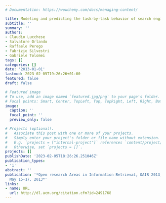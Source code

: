 ```yaml
---
# Documentation: https://wowchemy.com/docs/managing-content/

title: Modeling and predicting the task-by-task behavior of search engine users
subtitle: ''
summary: ''
authors:
- Claudio Lucchese
- Salvatore Orlando
- Raffaele Perego
- Fabrizio Silvestri
- Gabriele Tolomei
tags: []
categories: []
date: '2013-01-01'
lastmod: 2023-02-05T19:26:26+01:00
featured: false
draft: false

# Featured image
# To use, add an image named `featured.jpg/png` to your page's folder.
# Focal points: Smart, Center, TopLeft, Top, TopRight, Left, Right, BottomLeft, Bottom, BottomRight.
image:
  caption: ''
  focal_point: ''
  preview_only: false

# Projects (optional).
#   Associate this post with one or more of your projects.
#   Simply enter your project's folder or file name without extension.
#   E.g. `projects = ["internal-project"]` references `content/project/deep-learning/index.md`.
#   Otherwise, set `projects = []`.
projects: []
publishDate: '2023-02-05T18:26:26.251046Z'
publication_types:
- '1'
abstract: ''
publication: '*Open research Areas in Information Retrieval, OAIR 2013, Lisbon, Portugal,
  May 15-17, 2013*'
links:
- name: URL
  url: http://dl.acm.org/citation.cfm?id=2491768
---
```

